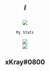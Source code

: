 

<h6 align="center">🌹</h6>
<center>
  <p align="center" align-items="center">
    <img align="center" src="https://komarev.com/ghpvc/?username=xKray"/><br><br>
    <code>My Stats</code><br>
<div align="center">
   <img align="center" src="https://github-readme-stats.vercel.app/api/top-langs/?username=xKray&layout=compact&theme=radical&hide_border=true"/>
  <br/>
  <img align="center" src="https://github-readme-stats.vercel.app/api?username=xKray&show_icons=true&hide_border=true&theme=radical"/>
</div>
  </p>
</center>
<h2 align="center">xKray#0800</h2>
